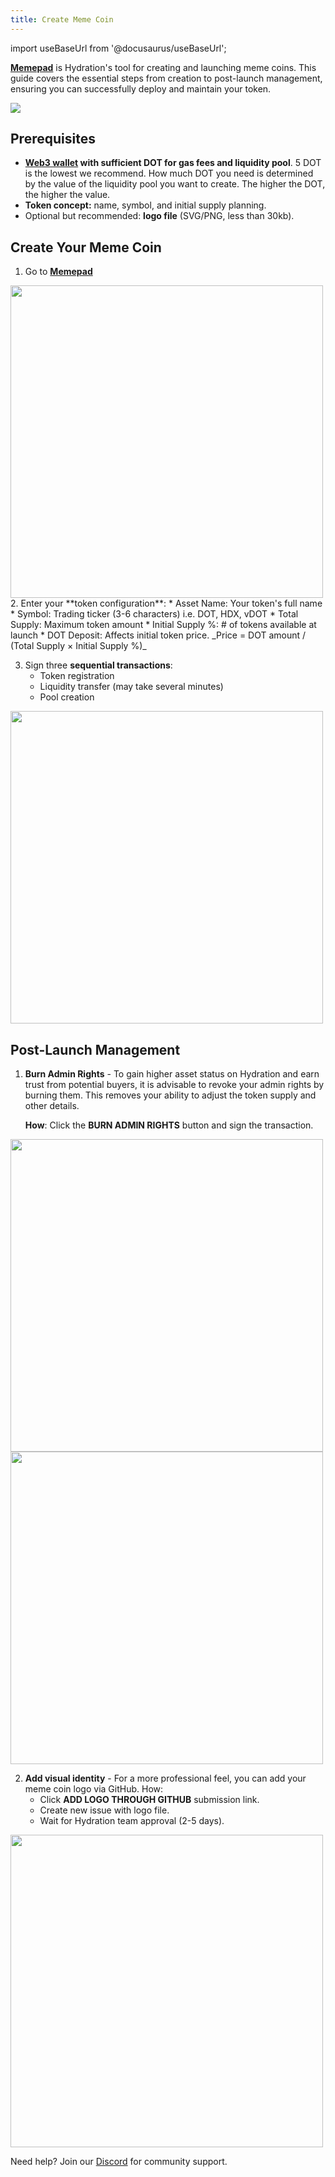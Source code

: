 ```yaml
---
title: Create Meme Coin
---
```


import useBaseUrl from '@docusaurus/useBaseUrl';

**[Memepad](https://app.hydration.net/memepad)** is Hydration's tool for creating and launching meme coins. This guide covers the essential steps from creation to post-launch management, ensuring you can successfully deploy and maintain your token.

<div style={{textAlign: 'center'}}>
  <img src={useBaseUrl('/howto_memepad/memepad.jpg')} />
</div>  

## Prerequisites
* **[Web3 wallet](../wallets) with sufficient DOT for gas fees and liquidity pool**. 5 DOT is the lowest we recommend. How much DOT you need is determined by the value of the liquidity pool you want to create. The higher the DOT, the higher the value.
* **Token concept:** name, symbol, and initial supply planning.
* Optional but recommended: **logo file** (SVG/PNG, less than 30kb).

## Create Your Meme Coin
1. Go to **[Memepad](https://app.hydration.net/memepad)**
<div style={{textAlign: 'center'}}>
<img 
  src={useBaseUrl('/howto_memepad/create_memecoin.jpg')} 
  width="500px"
  style={{margin: '5px 0'}}
/>
</div>
2. Enter your **token configuration**:
   * Asset Name: Your token's full name
   * Symbol: Trading ticker (3-6 characters) i.e. DOT, HDX, vDOT
   * Total Supply: Maximum token amount
   * Initial Supply %: # of tokens available at launch
   * DOT Deposit: Affects initial token price. _Price = DOT amount / (Total Supply × Initial Supply %)_

3. Sign three **sequential transactions**:
   * Token registration
   * Liquidity transfer (may take several minutes)
   * Pool creation

<div style={{textAlign: 'center'}}>
<img 
  src={useBaseUrl('/howto_memepad/create_done.jpg')} 
  width="500px"
  style={{margin: '5px 0'}}
  />
</div>

## Post-Launch Management

1. **Burn Admin Rights** - To gain higher asset status on Hydration and earn trust from potential buyers, it is advisable to revoke your admin rights by burning them. This removes your ability to adjust the token supply and other details.

   **How**: Click the **BURN ADMIN RIGHTS** button and sign the transaction.

<div style={{textAlign: 'center'}}>
<img 
  src={useBaseUrl('/howto_memepad/meme_launched.jpg')} 
  width="500px"
  style={{margin: '5px 0'}}
  />
</div>

<div style={{textAlign: 'center'}}>
<img 
  src={useBaseUrl('/howto_memepad/admin_revoked.jpg')} 
  width="500px"
  style={{margin: '5px 0'}}
  />
</div>

2. **Add visual identity** - For a more professional feel, you can add your meme coin logo via GitHub. 
How:
   * Click **ADD LOGO THROUGH GITHUB** submission link.
   * Create new issue with logo file.
   * Wait for Hydration team approval (2-5 days).

<div style={{textAlign: 'center'}}>
<img 
  src={useBaseUrl('/howto_memepad/add_logo.jpg')} 
  width="500px"
  style={{margin: '5px 0'}}
  />
</div>

Need help? Join our [Discord](https://discord.com/invite/HDNPFFrcnW) for community support.